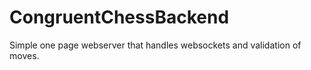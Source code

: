 # CongruentChessBackend

Simple one page webserver that handles websockets and validation of moves. 
